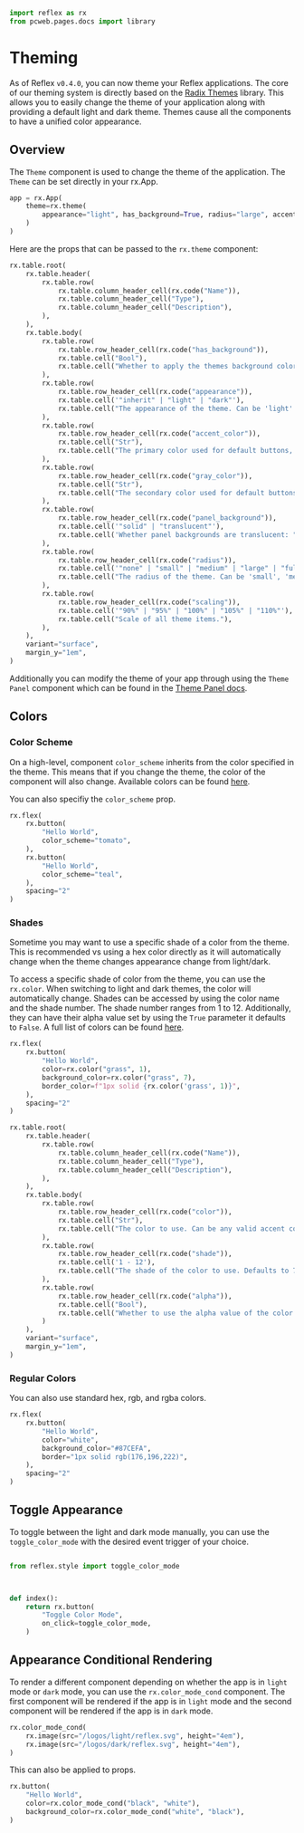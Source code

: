 ```python exec
import reflex as rx
from pcweb.pages.docs import library
```

# Theming

As of Reflex `v0.4.0`, you can now theme your Reflex applications. The core of our theming system is directly based on the [Radix Themes](https://www.radix-ui.com) library. This allows you to easily change the theme of your application along with providing a default light and dark theme. Themes cause all the components to have a unified color appearance.

## Overview

The `Theme` component is used to change the theme of the application. The `Theme` can be set directly in your rx.App.

```python
app = rx.App(
    theme=rx.theme(
        appearance="light", has_background=True, radius="large", accent_color="teal"
    )
)
```

Here are the props that can be passed to the `rx.theme` component:

```python eval
rx.table.root(
    rx.table.header(
        rx.table.row(
            rx.table.column_header_cell(rx.code("Name")),
            rx.table.column_header_cell("Type"),
            rx.table.column_header_cell("Description"),
        ),
    ),
    rx.table.body(
        rx.table.row(
            rx.table.row_header_cell(rx.code("has_background")),
            rx.table.cell("Bool"),
            rx.table.cell("Whether to apply the themes background color to the theme node. Defaults to True."),
        ),
        rx.table.row(
            rx.table.row_header_cell(rx.code("appearance")),
            rx.table.cell('"inherit" | "light" | "dark"'),
            rx.table.cell("The appearance of the theme. Can be 'light' or 'dark'. Defaults to 'light'."),
        ),
        rx.table.row(
            rx.table.row_header_cell(rx.code("accent_color")),
            rx.table.cell("Str"),
            rx.table.cell("The primary color used for default buttons, typography, backgrounds, etc."),
        ),
        rx.table.row(
            rx.table.row_header_cell(rx.code("gray_color")),
            rx.table.cell("Str"),
            rx.table.cell("The secondary color used for default buttons, typography, backgrounds, etc."),
        ),
        rx.table.row(
            rx.table.row_header_cell(rx.code("panel_background")),
            rx.table.cell('"solid" | "translucent"'),
            rx.table.cell('Whether panel backgrounds are translucent: "solid" | "translucent" (default).'),
        ),
        rx.table.row(
            rx.table.row_header_cell(rx.code("radius")),
            rx.table.cell('"none" | "small" | "medium" | "large" | "full"'),
            rx.table.cell("The radius of the theme. Can be 'small', 'medium', or 'large'. Defaults to 'medium'."),
        ),
        rx.table.row(
            rx.table.row_header_cell(rx.code("scaling")),
            rx.table.cell('"90%" | "95%" | "100%" | "105%" | "110%"'),
            rx.table.cell("Scale of all theme items."),
        ),
    ), 
    variant="surface",
    margin_y="1em",
)
```

Additionally you can modify the theme of your app through using the `Theme Panel` component which can be found in the [Theme Panel docs]({library.theming.theme_panel.path}).
 

## Colors

### Color Scheme

On a high-level, component `color_scheme` inherits from the color specified in the theme. This means that if you change the theme, the color of the component will also change. Available colors can be found [here](https://www.radix-ui.com/colors).

You can also specifiy the `color_scheme` prop.

```python demo
rx.flex(
    rx.button(
        "Hello World",
        color_scheme="tomato",
    ),
    rx.button(
        "Hello World",
        color_scheme="teal",
    ),
    spacing="2"
)
```

### Shades

Sometime you may want to use a specific shade of a color from the theme. This is recommended vs using a hex color directly as it will automatically change when the theme changes appearance change from light/dark.


To access a specific shade of color from the theme, you can use the `rx.color`. When switching to light and dark themes, the color will automatically change. Shades can be accessed by using the color name and the shade number. The shade number ranges from 1 to 12. Additionally, they can have their alpha value set by using the `True` parameter it defaults to `False`. A full list of colors can be found [here](https://www.radix-ui.com/colors).

```python demo
rx.flex(
    rx.button(
        "Hello World",
        color=rx.color("grass", 1),
        background_color=rx.color("grass", 7),
        border_color=f"1px solid {rx.color('grass', 1)}",
    ),
    spacing="2"
)
```

```python eval
rx.table.root(
    rx.table.header(
        rx.table.row(
            rx.table.column_header_cell(rx.code("Name")),
            rx.table.column_header_cell("Type"),
            rx.table.column_header_cell("Description"),
        ),
    ),
    rx.table.body(
        rx.table.row(
            rx.table.row_header_cell(rx.code("color")),
            rx.table.cell("Str"),
            rx.table.cell("The color to use. Can be any valid accent color or 'accent' to reference the current theme color."),
        ),
        rx.table.row(
            rx.table.row_header_cell(rx.code("shade")),
            rx.table.cell('1 - 12'),
            rx.table.cell("The shade of the color to use. Defaults to 7."),
        ),
        rx.table.row(
            rx.table.row_header_cell(rx.code("alpha")),
            rx.table.cell("Bool"),
            rx.table.cell("Whether to use the alpha value of the color. Defaults to False."),
        )
    ), 
    variant="surface",
    margin_y="1em",
)
```

### Regular Colors

You can also use standard hex, rgb, and rgba colors.

```python demo
rx.flex(
    rx.button(
        "Hello World",
        color="white",
        background_color="#87CEFA",
        border="1px solid rgb(176,196,222)",
    ),
    spacing="2"
)
```

## Toggle Appearance

To toggle between the light and dark mode manually, you can use the `toggle_color_mode` with the desired event trigger of your choice. 

```python 

from reflex.style import toggle_color_mode



def index():
    return rx.button(
        "Toggle Color Mode",
        on_click=toggle_color_mode,
    )
```

## Appearance Conditional Rendering

To render a different component depending on whether the app is in `light` mode or `dark` mode, you can use the `rx.color_mode_cond` component. The first component will be rendered if the app is in `light` mode and the second component will be rendered if the app is in `dark` mode.

```python demo
rx.color_mode_cond(
    rx.image(src="/logos/light/reflex.svg", height="4em"),
    rx.image(src="/logos/dark/reflex.svg", height="4em"),
)
```

This can also be applied to props.

```python demo
rx.button(
    "Hello World",
    color=rx.color_mode_cond("black", "white"),
    background_color=rx.color_mode_cond("white", "black"),
)
```